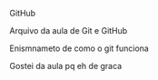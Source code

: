 GitHub

Arquivo da aula de Git e GitHub

Enismnameto de como o git funciona







Gostei da aula pq eh de graca
